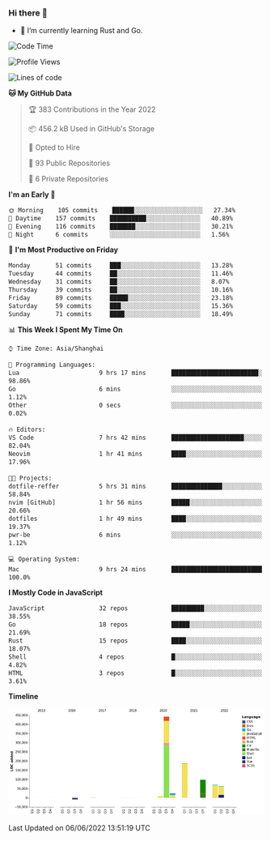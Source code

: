 ### Hi there 👋

- 🌱 I’m currently learning Rust and Go.

<!--START_SECTION:waka-->
![Code Time](http://img.shields.io/badge/Code%20Time-401%20hrs-blue)

![Profile Views](http://img.shields.io/badge/Profile%20Views-1-blue)

![Lines of code](https://img.shields.io/badge/From%20Hello%20World%20I%27ve%20Written-893%20Thousand%20lines%20of%20code-blue)

**🐱 My GitHub Data** 

> 🏆 383 Contributions in the Year 2022
 > 
> 📦 456.2 kB Used in GitHub's Storage 
 > 
> 💼 Opted to Hire
 > 
> 📜 93 Public Repositories 
 > 
> 🔑 6 Private Repositories  
 > 
**I'm an Early 🐤** 

```text
🌞 Morning    105 commits    ██████░░░░░░░░░░░░░░░░░░░   27.34% 
🌆 Daytime    157 commits    ██████████░░░░░░░░░░░░░░░   40.89% 
🌃 Evening    116 commits    ███████░░░░░░░░░░░░░░░░░░   30.21% 
🌙 Night      6 commits      ░░░░░░░░░░░░░░░░░░░░░░░░░   1.56%

```
📅 **I'm Most Productive on Friday** 

```text
Monday       51 commits     ███░░░░░░░░░░░░░░░░░░░░░░   13.28% 
Tuesday      44 commits     ██░░░░░░░░░░░░░░░░░░░░░░░   11.46% 
Wednesday    31 commits     ██░░░░░░░░░░░░░░░░░░░░░░░   8.07% 
Thursday     39 commits     ██░░░░░░░░░░░░░░░░░░░░░░░   10.16% 
Friday       89 commits     █████░░░░░░░░░░░░░░░░░░░░   23.18% 
Saturday     59 commits     ███░░░░░░░░░░░░░░░░░░░░░░   15.36% 
Sunday       71 commits     ████░░░░░░░░░░░░░░░░░░░░░   18.49%

```


📊 **This Week I Spent My Time On** 

```text
⌚︎ Time Zone: Asia/Shanghai

💬 Programming Languages: 
Lua                      9 hrs 17 mins       ████████████████████████░   98.86% 
Go                       6 mins              ░░░░░░░░░░░░░░░░░░░░░░░░░   1.12% 
Other                    0 secs              ░░░░░░░░░░░░░░░░░░░░░░░░░   0.02%

🔥 Editors: 
VS Code                  7 hrs 42 mins       ████████████████████░░░░░   82.04% 
Neovim                   1 hr 41 mins        ████░░░░░░░░░░░░░░░░░░░░░   17.96%

🐱‍💻 Projects: 
dotfile-reffer           5 hrs 31 mins       ██████████████░░░░░░░░░░░   58.84% 
nvim [GitHub]            1 hr 56 mins        █████░░░░░░░░░░░░░░░░░░░░   20.66% 
dotfiles                 1 hr 49 mins        ████░░░░░░░░░░░░░░░░░░░░░   19.37% 
pwr-be                   6 mins              ░░░░░░░░░░░░░░░░░░░░░░░░░   1.12%

💻 Operating System: 
Mac                      9 hrs 24 mins       █████████████████████████   100.0%

```

**I Mostly Code in JavaScript** 

```text
JavaScript               32 repos            █████████░░░░░░░░░░░░░░░░   38.55% 
Go                       18 repos            █████░░░░░░░░░░░░░░░░░░░░   21.69% 
Rust                     15 repos            ████░░░░░░░░░░░░░░░░░░░░░   18.07% 
Shell                    4 repos             █░░░░░░░░░░░░░░░░░░░░░░░░   4.82% 
HTML                     3 repos             █░░░░░░░░░░░░░░░░░░░░░░░░   3.61%

```


**Timeline**

![Chart not found](https://raw.githubusercontent.com/elton/elton/main/charts/bar_graph.png) 


 Last Updated on 06/06/2022 13:51:19 UTC
<!--END_SECTION:waka-->

<!--
**elton/elton** is a ✨ _special_ ✨ repository because its `README.md` (this file) appears on your GitHub profile.

Here are some ideas to get you started:

- 🔭 I’m currently working on ...
- 🌱 I’m currently learning ...
- 👯 I’m looking to collaborate on ...
- 🤔 I’m looking for help with ...
- 💬 Ask me about ...
- 📫 How to reach me: ...
- 😄 Pronouns: ...
- ⚡ Fun fact: ...
-->
